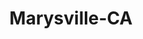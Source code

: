 ---
title: Marysville-CA
slug: marysville-ca
f_state:
- cms/state/california.md
f_locations:
- cms/payday-loan/a1-check-cashing-632.md
- cms/payday-loan/advance-til-payday-3415.md
- cms/payday-loan/alicia-check-cashing-payday-advance-3670.md
- cms/payday-loan/alicia-market-3671.md
- cms/payday-loan/alicia-market-check-cashing-3672.md
- cms/payday-loan/alicias-check-cashing-3673.md
- cms/payday-loan/allied-cash-advance-3833.md
- cms/payday-loan/diamond-check-cashing-15802.md
- cms/payday-loan/diamond-check-cashing-15803.md
- cms/payday-loan/yuba-food-liquor-mart-28969.md
updated-on: '2024-05-30T13:41:28.615Z'
created-on: '2024-05-30T13:41:28.615Z'
published-on: '2024-05-30T13:54:32.469Z'
f_city: Marysville
layout: '[city].html'
tags: city
---
